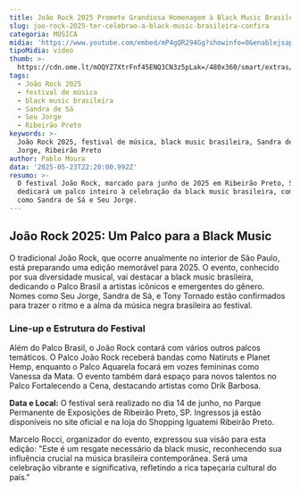 ```yaml
---
title: João Rock 2025 Promete Grandiosa Homenagem à Black Music Brasileira
slug: joo-rock-2025-ter-celebrao-a-black-music-brasileira-confira
categoria: MÚSICA
midia: 'https://www.youtube.com/embed/mP4gQR294Gg?showinfo=0&enablejsapi=1'
tipoMidia: video
thumb: >-
  https://cdn.ome.lt/mOQYZ7XtrFnf45ENQ3CN3z5pLak=/480x360/smart/extras/conteudos/collage_ZdSxqqo.png
tags:
  - João Rock 2025
  - festival de música
  - black music brasileira
  - Sandra de Sá
  - Seu Jorge
  - Ribeirão Preto
keywords: >-
  João Rock 2025, festival de música, black music brasileira, Sandra de Sá, Seu
  Jorge, Ribeirão Preto
author: Pablo Moura
data: '2025-05-23T22:20:00.992Z'
resumo: >-
  O festival João Rock, marcado para junho de 2025 em Ribeirão Preto, São Paulo,
  dedicará um palco inteiro à celebração da black music brasileira, com ícones
  como Sandra de Sá e Seu Jorge.
---
```


## João Rock 2025: Um Palco para a Black Music

O tradicional João Rock, que ocorre anualmente no interior de São Paulo, está preparando uma edição memorável para 2025. O evento, conhecido por sua diversidade musical, vai destacar a black music brasileira, dedicando o Palco Brasil a artistas icônicos e emergentes do gênero. Nomes como Seu Jorge, Sandra de Sá, e Tony Tornado estão confirmados para trazer o ritmo e a alma da música negra brasileira ao festival.

### Line-up e Estrutura do Festival

Além do Palco Brasil, o João Rock contará com vários outros palcos temáticos. O Palco João Rock receberá bandas como Natiruts e Planet Hemp, enquanto o Palco Aquarela focará em vozes femininas como Vanessa da Mata. O evento também dará espaço para novos talentos no Palco Fortalecendo a Cena, destacando artistas como Drik Barbosa.

**Data e Local:** O festival será realizado no dia 14 de junho, no Parque Permanente de Exposições de Ribeirão Preto, SP. Ingressos já estão disponíveis no site oficial e na loja do Shopping Iguatemi Ribeirão Preto.

Marcelo Rocci, organizador do evento, expressou sua visão para esta edição: "Este é um resgate necessário da black music, reconhecendo sua influência crucial na música brasileira contemporânea. Será uma celebração vibrante e significativa, refletindo a rica tapeçaria cultural do país."

